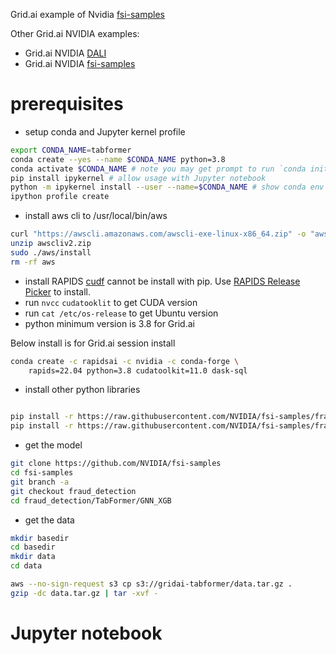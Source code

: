 
Grid.ai example of Nvidia [fsi-samples](https://github.com/NVIDIA/fsi-samples)

 Other Grid.ai NVIDIA examples:
- Grid.ai NVIDIA [DALI](https://github.com/robert-s-lee/grid-nvidia-dali)
- Grid.ai NVIDIA [fsi-samples](https://github.com/robert-s-lee/grid-nvidia-fsi-samples)

# prerequisites

- setup conda and Jupyter kernel profile 
```bash
export CONDA_NAME=tabformer
conda create --yes --name $CONDA_NAME python=3.8
conda activate $CONDA_NAME # note you may get prompt to run `conda init bash && exit`
pip install ipykernel # allow usage with Jupyter notebook
python -m ipykernel install --user --name=$CONDA_NAME # show conda env in Jupyter notebook
ipython profile create
```
- install aws cli to /usr/local/bin/aws
```bash
curl "https://awscli.amazonaws.com/awscli-exe-linux-x86_64.zip" -o "awscliv2.zip"
unzip awscliv2.zip
sudo ./aws/install
rm -rf aws
```

- install RAPIDS
[cudf](https://github.com/rapidsai/cudf) cannot be install with pip. Use [RAPIDS Release Picker](https://rapids.ai/start.html#get-rapids) to install.  
- run `nvcc` `cudatooklit` to get CUDA version  
- run `cat /etc/os-release` to get Ubuntu version
- python minimum version is 3.8 for Grid.ai

Below install is for Grid.ai session install
```bash
conda create -c rapidsai -c nvidia -c conda-forge \
    rapids=22.04 python=3.8 cudatoolkit=11.0 dask-sql
```    

- install other python libraries
```bash

pip install -r https://raw.githubusercontent.com/NVIDIA/fsi-samples/fraud_detection/fraud_detection/requirements.txt
pip install -r https://raw.githubusercontent.com/NVIDIA/fsi-samples/fraud_detection/fraud_detection/TabFormer/GNN_XGB/requirements.txt
```

- get the model

```bash
git clone https://github.com/NVIDIA/fsi-samples
cd fsi-samples
git branch -a
git checkout fraud_detection
cd fraud_detection/TabFormer/GNN_XGB
```

- get the data

```bash
mkdir basedir
cd basedir
mkdir data
cd data

aws --no-sign-request s3 cp s3://gridai-tabformer/data.tar.gz .
gzip -dc data.tar.gz | tar -xvf -
```

# Jupyter notebook




